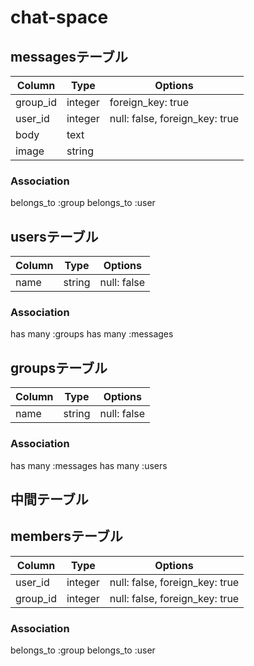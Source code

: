 # chat-space

## messagesテーブル
|Column|Type|Options|
|------|----|-------|
|group_id|integer|foreign_key: true|
|user_id|integer|null: false, foreign_key: true|
|body|text||
|image|string||

### Association
belongs_to :group
belongs_to :user



## usersテーブル
|Column|Type|Options|
|------|----|-------|
|name|string|null: false|

### Association
has many :groups
has many :messages



## groupsテーブル
|Column|Type|Options|
|------|----|-------|
|name|string|null: false|

### Association
has many :messages
has many :users

## 中間テーブル
## membersテーブル
|Column|Type|Options|
|------|----|-------|
|user_id|integer|null: false, foreign_key: true|
|group_id|integer|null: false, foreign_key: true|

### Association
belongs_to :group
belongs_to :user
